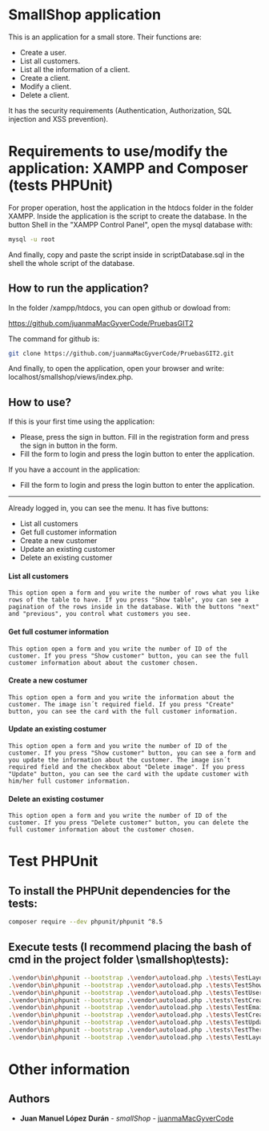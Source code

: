 # SmallShop application

This is an application for a small store. Their functions are:

- Create a user.
- List all customers.
- List all the information of a client.
- Create a client.
- Modify a client.
- Delete a client.

It has the security requirements (Authentication, Authorization, SQL injection and XSS prevention).

# Requirements to use/modify the application: XAMPP and Composer (tests PHPUnit)

For proper operation, host the application in the htdocs folder in the folder XAMPP. Inside the application is the script to create the database. In the button Shell in the "XAMPP Control Panel", open the mysql database with:

```bash
mysql -u root
```

And finally, copy and paste the script inside in scriptDatabase.sql in the shell the whole script of the database.

## How to run the application?

In the folder /xampp/htdocs, you can open github or dowload from:

https://github.com/juanmaMacGyverCode/PruebasGIT2

The command for github is:

```bash
git clone https://github.com/juanmaMacGyverCode/PruebasGIT2.git
```

And finally, to open the application, open your browser and write: localhost/smallshop/views/index.php.

## How to use?

If this is your first time using the application:

- Please, press the sign in button. Fill in the registration form and press the sign in button in the form.
- Fill the form to login and press the login button to enter the application.

If you have a account in the application:

- Fill the form to login and press the login button to enter the application.

--------------------------------------------------------------------------------

Already logged in, you can see the menu. It has five buttons:

- List all customers
- Get full customer information
- Create a new customer
- Update an existing customer
- Delete an existing customer

#### List all customers

    This option open a form and you write the number of rows what you like rows of the table to have. If you press "Show table", you can see a pagination of the rows inside in the database. With the buttons "next" and "previous", you control what customers you see.

#### Get full costumer information

    This option open a form and you write the number of ID of the customer. If you press "Show customer" button, you can see the full customer information about about the customer chosen.

#### Create a new costumer

    This option open a form and you write the information about the customer. The image isn´t required field. If you press "Create" button, you can see the card with the full customer information.

#### Update an existing costumer

    This option open a form and you write the number of ID of the customer. If you press "Show customer" button, you can see a form and you update the information about the customer. The image isn´t required field and the checkbox about "Delete image". If you press "Update" button, you can see the card with the update customer with him/her full customer information.

#### Delete an existing costumer

    This option open a form and you write the number of ID of the customer. If you press "Delete customer" button, you can delete the full customer information about the customer chosen.           

# Test PHPUnit

## To install the PHPUnit dependencies for the tests:

```bash
composer require --dev phpunit/phpunit ^8.5
```

## Execute tests (I recommend placing the bash of cmd in the project folder \smallshop\tests):

```bash
.\vendor\bin\phpunit --bootstrap .\vendor\autoload.php .\tests\TestLayoutRequestSimple
.\vendor\bin\phpunit --bootstrap .\vendor\autoload.php .\tests\TestShowLoginRegisterLogout
.\vendor\bin\phpunit --bootstrap .\vendor\autoload.php .\tests\TestUserExists
.\vendor\bin\phpunit --bootstrap .\vendor\autoload.php .\tests\TestCreateDeleteUsers
.\vendor\bin\phpunit --bootstrap .\vendor\autoload.php .\tests\TestEmailExists
.\vendor\bin\phpunit --bootstrap .\vendor\autoload.php .\tests\TestCreateDeleteCustomers
.\vendor\bin\phpunit --bootstrap .\vendor\autoload.php .\tests\TestUpdateCustomers
.\vendor\bin\phpunit --bootstrap .\vendor\autoload.php .\tests\TestThereIsThatID
.\vendor\bin\phpunit --bootstrap .\vendor\autoload.php .\tests\TestLayoutDataSheetCustomers
```

# Other information

## Authors

* **Juan Manuel López Durán** - *smallShop* - [juanmaMacGyverCode](https://github.com/juanmaMacGyverCode)
